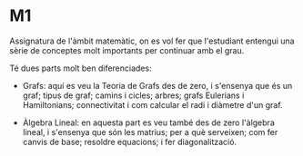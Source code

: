 # M1
Assignatura de l'àmbit matemàtic, on es vol fer que l'estudiant entengui una sèrie de conceptes molt importants per continuar amb el grau.

Té dues parts molt ben diferenciades: 

- Grafs: aquí es veu la Teoria de Grafs des de zero, i s'ensenya que és un graf; tipus de graf; camins i cicles; arbres; grafs Eulerians i Hamiltonians; connectivitat i com calcular el radi i diàmetre d'un graf. <br>

- Àlgebra Lineal: en aquesta part es veu també des de zero l'àlgebra lineal, i s'ensenya que són les matrius; per a què serveixen; com fer canvis de base; resoldre equacions; i fer diagonalització. 
